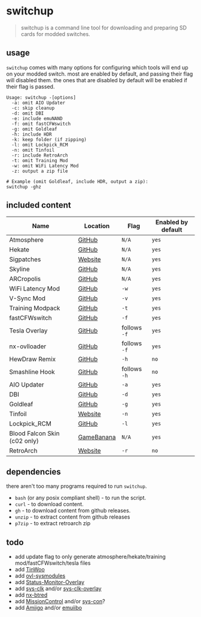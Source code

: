 # switchup

> switchup is a command line tool for downloading and preparing SD cards for modded switches.

## usage

`switchup` comes with many options for configuring which tools will end up on your modded switch.
most are enabled by default, and passing their flag will disabled them. the ones that are disabled by
default will be enabled if their flag is passed.

```
Usage: switchup -[options]
  -a: omit AIO Updater
  -c: skip cleanup
  -d: omit DBI
  -e: include emuNAND
  -f: omit fastCFWswitch
  -g: omit Goldleaf
  -h: include HDR
  -k: keep folder (if zipping)
  -l: omit Lockpick_RCM
  -n: omit Tinfoil
  -r: include RetroArch
  -t: omit Training Mod
  -w: omit WiFi Latency Mod
  -z: output a zip file

# Example (omit Goldleaf, include HDR, output a zip):
switchup -ghz
```

## included content

| Name                         | Location                                                        | Flag         | Enabled by default |
| ---------------------------- | --------------------------------------------------------------- | ------------ | ------------------ |
| Atmosphere                   | [GitHub](https://github.com/Atmosphere-NX/Atmosphere)           | `N/A`        | `yes`              |
| Hekate                       | [GitHub](https://github.com/CTCaer/hekate)                      | `N/A`        | `yes`              |
| Sigpatches                   | [Website](https://sigmapatches.coomer.party)                    | `N/A`        | `yes`              |
| Skyline                      | [GitHub](https://github.com/skyline-dev/skyline)                | `N/A`        | `yes`              |
| ARCropolis                   | [GitHub](https://github.com/Raytwo/ARCropolis)                  | `N/A`        | `yes`              |
| WiFi Latency Mod             | [GitHub](https://github.com/blu-dev/arena-latency-slider)       | `-w`         | `yes`              |
| V-Sync Mod                   | [GitHub](https://github.com/blu-dev/less-delay)                 | `-v`         | `yes`              |
| Training Modpack             | [GitHub](https://github.com/jugeeya/UltimateTrainingModpack)    | `-t`         | `yes`              |
| fastCFWswitch                | [GitHub](https://github.com/Hartie95/fastCFWswitch)             | `-f`         | `yes`              |
| Tesla Overlay                | [GitHub](https://github.com/WerWolv/Tesla-Menu)                 | follows `-f` | `yes`              |
| nx-ovlloader                 | [GitHub](https://github.com/WerWolv/nx-ovlloader)               | follows `-f` | `yes`              |
| HewDraw Remix                | [GitHub](https://github.com/HDR-Development/HDR-Releases)       | `-h`         | `no`               |
| Smashline Hook               | [GitHub](https://github.com/blu-dev/smashline_hook)             | follows `-h` | `no`               |
| AIO Updater                  | [GitHub](https://github.com/HamletDuFromage/aio-switch-updater) | `-a`         | `yes`              |
| DBI                          | [GitHub](https://github.com/rashevskyv/dbi)                     | `-d`         | `yes`              |
| Goldleaf                     | [GitHub](https://github.com/XorTroll/Goldleaf)                  | `-g`         | `yes`              |
| Tinfoil                      | [Website](http://tinfoil.io)                                    | `-n`         | `yes`              |
| Lockpick_RCM                 | [GitHub](https://github.com/shchmue/Lockpick_RCM)               | `-l`         | `yes`              |
| Blood Falcon Skin (c02 only) | [GameBanana](https://gamebanana.com/mods/308097)                | `N/A`        | `yes`              |
| RetroArch                    | [Website](https://www.retroarch.com)                            | `-r`         | `no`               |

## dependencies

there aren't too many programs required to run `switchup`.

- `bash` (or any posix compliant shell) - to run the script.
- `curl` - to download content.
- `gh` - to download content from github releases.
- `unzip` - to extract content from github releases
- `p7zip` - to extract retroarch zip

## todo

- add update flag to only generate atmosphere/hekate/training mod/fastCFWswitch/tesla files
- add [TinWoo](https://github.com/mrdude2478/TinWoo)
- add [ovl-sysmodules](https://github.com/WerWolv/ovl-sysmodules)
- add [Status-Monitor-Overlay](https://github.com/masagrator/Status-Monitor-Overlay)
- add [sys-clk](https://github.com/retronx-team/sys-clk) and/or [sys-clk-overlay](https://github.com/SunResearchInstitute/sys-clk-Overlay)
- add [nx-btred](https://github.com/plutooo/nx-btred)
- add [MissionControl](https://github.com/ndeadly/MissionControl) and/or [sys-con](https://github.com/cathery/sys-con)?
- add [Amiigo](https://github.com/CompSciOrBust/Amiigo) and/or [emuiibo](https://github.com/XorTroll/emuiibo)
